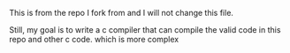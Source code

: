 This is from the repo I fork from and I will not change this file.

Still, my goal is to write a c compiler that can compile the valid code in this repo and other c code. which is more complex
